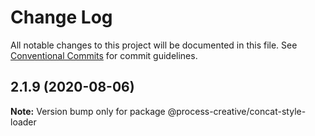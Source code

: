 # Change Log

All notable changes to this project will be documented in this file.
See [Conventional Commits](https://conventionalcommits.org) for commit guidelines.

## 2.1.9 (2020-08-06)

**Note:** Version bump only for package @process-creative/concat-style-loader
